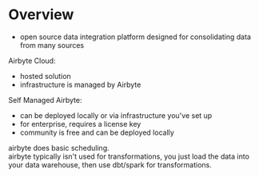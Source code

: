 # Overview

- open source data integration platform designed for consolidating data from many sources

Airbyte Cloud:

- hosted solution
- infrastructure is managed by Airbyte

Self Managed Airbyte:

- can be deployed locally or via infrastructure you've set up
- for enterprise, requires a license key
- community is free and can be deployed locally

airbyte does basic scheduling.  
airbyte typically isn't used for transformations, you just load the data into your data warehouse, then use dbt/spark for transformations.
